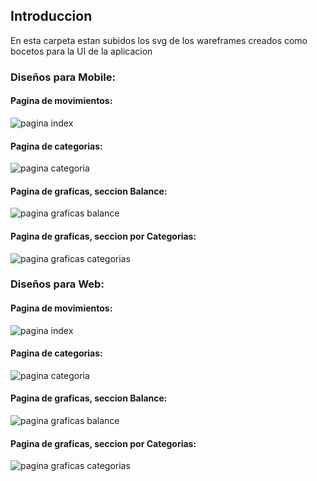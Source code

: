 ## Introduccion

En esta carpeta estan subidos los svg de los wareframes creados como bocetos para la UI de la aplicacion

### Diseños para Mobile:

#### Pagina de movimientos:
<img src="Movimientos-mobile.svg" alt="pagina index"/>

#### Pagina de categorias:
<img src="./Categorias.svg" alt="pagina categoria"/>

#### Pagina de graficas, seccion Balance:
<img src="./Graficas%20-%20balance.svg" alt="pagina graficas balance"/>

#### Pagina de graficas, seccion por Categorias:
<img src="Graficas%20-%20categoras.svg" alt="pagina graficas categorias"/>

### Diseños para Web:

#### Pagina de movimientos:
<img src="Movimientos.svg" alt="pagina index"/>

#### Pagina de categorias:
<img src="Categorias-mobile.svg" alt="pagina categoria"/>

#### Pagina de graficas, seccion Balance:
<img src="Graficas_balance-mobile.svg" alt="pagina graficas balance"/>

#### Pagina de graficas, seccion por Categorias:
<img src="Graficas_porcategoria-mobile.svg" alt="pagina graficas categorias"/>

